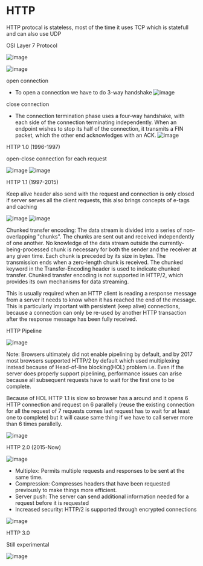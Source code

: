 # HTTP

HTTP protocal is stateless, most of the time it uses TCP which is statefull and can also use UDP

OSI Layer 7 Protocol

![image](https://user-images.githubusercontent.com/7610065/158011569-a94f31ca-f3b6-4158-abf0-e7a43ec83fe1.png)

![image](https://user-images.githubusercontent.com/7610065/158011597-29a46d25-1de9-497d-a3c3-aadce6d9a6fa.png)

open connection
- To open a connection we have to do 3-way handshake
![image](https://user-images.githubusercontent.com/7610065/158012560-34874d26-0b4c-4de2-a935-6a831a15e177.png)

close connection
- The connection termination phase uses a four-way handshake, with each side of the connection terminating independently. When an endpoint wishes to stop its half of the connection, it transmits a FIN packet, which the other end acknowledges with an ACK.
![image](https://user-images.githubusercontent.com/7610065/158012572-5eb72224-7272-4fcc-848b-0fe23571b68b.png)

HTTP 1.0 (1996-1997)

open-close connection for each request

![image](https://user-images.githubusercontent.com/7610065/158011981-8a605e80-7da8-41c1-acad-3d9485335245.png)
![image](https://user-images.githubusercontent.com/7610065/158011956-fb851532-df1b-496a-86d9-a32db4491c15.png)

HTTP 1.1 (1997-2015)

Keep alive header also send with the request and connection is only closed if server serves all the client requests, this also brings concepts of e-tags and caching

![image](https://user-images.githubusercontent.com/7610065/158012097-18d6953c-196b-4277-8833-3afb7a89f4c3.png)
![image](https://user-images.githubusercontent.com/7610065/158012082-e5c46d90-db2c-49d1-ba38-200c172857a1.png)

Chunked transfer encoding: The data stream is divided into a series of non-overlapping "chunks". The chunks are sent out and received independently of one another. No knowledge of the data stream outside the currently-being-processed chunk is necessary for both the sender and the receiver at any given time. Each chunk is preceded by its size in bytes. The transmission ends when a zero-length chunk is received. The chunked keyword in the Transfer-Encoding header is used to indicate chunked transfer. Chunked transfer encoding is not supported in HTTP/2, which provides its own mechanisms for data streaming. 

This is usually required when an HTTP client is reading a response message from a server it needs to know when it has reached the end of the message. This is particularly important with persistent (keep alive) connections, because a connection can only be re-used by another HTTP transaction after the response message has been fully received.

HTTP Pipeline 

![image](https://user-images.githubusercontent.com/7610065/158013379-ef4bf1ea-c23a-4039-a603-4230e5bcc2b8.png)

Note: Browsers ultimately did not enable pipelining by default, and by 2017 most browsers supported HTTP/2 by default which used multiplexing instead because of Head-of-line blocking(HOL) problem i.e. Even if the server does properly support pipelining, performance issues can arise because all subsequent requests have to wait for the first one to be complete.

Because of HOL HTTP 1.1 is slow so browser has a around and it opens 6 HTTP connection and request on 6 parallelly (reuse the existing connection for all the request of 7 requests comes last request has to wait for at least one to complete) but it will cause same thing if we have to call server more than 6 times parallelly.

![image](https://user-images.githubusercontent.com/7610065/158016816-a9f5b5c0-8952-435d-865e-63b00bb66cf7.png)

HTTP 2.0 (2015-Now)

![image](https://user-images.githubusercontent.com/7610065/158012237-288a081c-5b01-489e-ae94-d303339b34e3.png)

- Multiplex: Permits multiple requests and responses to be sent at the same time.
- Compression: Compresses headers that have been requested previously to make things more efficient.
- Server push: The server can send additional information needed for a request before it is requested
- Increased security: HTTP/2 is supported through encrypted connections

![image](https://user-images.githubusercontent.com/7610065/158016943-e990f28a-7184-4afd-bd4d-3efd91cd77eb.png)

HTTP 3.0

Still experimental

![image](https://user-images.githubusercontent.com/7610065/158012424-b0ccf7d6-de1a-449f-b732-2d8b4b328582.png)

